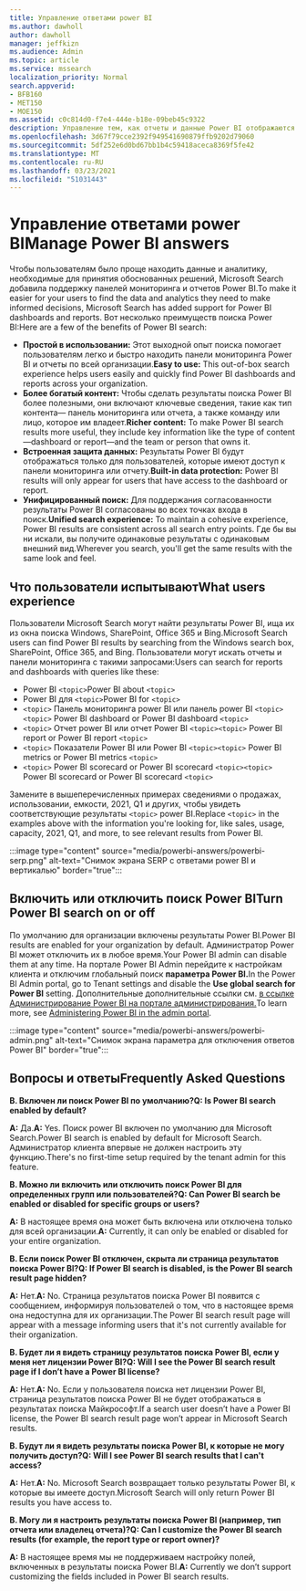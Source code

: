 ```yaml
---
title: Управление ответами power BI
ms.author: dawholl
author: dawholl
manager: jeffkizn
ms.audience: Admin
ms.topic: article
ms.service: mssearch
localization_priority: Normal
search.appverid:
- BFB160
- MET150
- MOE150
ms.assetid: c0c814d0-f7e4-444e-b18e-09beb45c9322
description: Управление тем, как отчеты и данные Power BI отображаются в результатах поиска
ms.openlocfilehash: 3d67f79cce2392f949541690879ffb9202d79060
ms.sourcegitcommit: 5df252e6d0bd67bb1b4c59418aceca8369f5fe42
ms.translationtype: MT
ms.contentlocale: ru-RU
ms.lasthandoff: 03/23/2021
ms.locfileid: "51031443"
---
```

# <a name="manage-power-bi-answers"></a><span data-ttu-id="95f7e-103">Управление ответами power BI</span><span class="sxs-lookup"><span data-stu-id="95f7e-103">Manage Power BI answers</span></span>

<span data-ttu-id="95f7e-104">Чтобы пользователям было проще находить данные и аналитику, необходимые для принятия обоснованных решений, Microsoft Search добавила поддержку панелей мониторинга и отчетов Power BI.</span><span class="sxs-lookup"><span data-stu-id="95f7e-104">To make it easier for your users to find the data and analytics they need to make informed decisions, Microsoft Search has added support for Power BI dashboards and reports.</span></span> <span data-ttu-id="95f7e-105">Вот несколько преимуществ поиска Power BI:</span><span class="sxs-lookup"><span data-stu-id="95f7e-105">Here are a few of the benefits of Power BI search:</span></span>

* <span data-ttu-id="95f7e-106">**Простой в использовании:** Этот выходной опыт поиска помогает пользователям легко и быстро находить панели мониторинга Power BI и отчеты по всей организации.</span><span class="sxs-lookup"><span data-stu-id="95f7e-106">**Easy to use:** This out-of-box search experience helps users easily and quickly find Power BI dashboards and reports across your organization.</span></span>
* <span data-ttu-id="95f7e-107">**Более богатый контент:** Чтобы сделать результаты поиска Power BI более полезными, они включают ключевые сведения, такие как тип контента— панель мониторинга или отчета, а также команду или лицо, которое им владеет.</span><span class="sxs-lookup"><span data-stu-id="95f7e-107">**Richer content:** To make Power BI search results more useful, they include key information like the type of content—dashboard or report—and the team or person that owns it.</span></span>
* <span data-ttu-id="95f7e-108">**Встроенная защита данных:** Результаты Power BI будут отображаться только для пользователей, которые имеют доступ к панели мониторинга или отчету.</span><span class="sxs-lookup"><span data-stu-id="95f7e-108">**Built-in data protection:** Power BI results will only appear for users that have access to the dashboard or report.</span></span>
* <span data-ttu-id="95f7e-109">**Унифицированный поиск:** Для поддержания согласованности результаты Power BI согласованы во всех точках входа в поиск.</span><span class="sxs-lookup"><span data-stu-id="95f7e-109">**Unified search experience:** To maintain a cohesive experience, Power BI results are consistent across all search entry points.</span></span> <span data-ttu-id="95f7e-110">Где бы вы ни искали, вы получите одинаковые результаты с одинаковым внешний вид.</span><span class="sxs-lookup"><span data-stu-id="95f7e-110">Wherever you search, you'll get the same results with the same look and feel.</span></span>

## <a name="what-users-experience"></a><span data-ttu-id="95f7e-111">Что пользователи испытывают</span><span class="sxs-lookup"><span data-stu-id="95f7e-111">What users experience</span></span>

<span data-ttu-id="95f7e-112">Пользователи Microsoft Search могут найти результаты Power BI, ища их из окна поиска Windows, SharePoint, Office 365 и Bing.</span><span class="sxs-lookup"><span data-stu-id="95f7e-112">Microsoft Search users can find Power BI results by searching from the Windows search box, SharePoint, Office 365, and Bing.</span></span> <span data-ttu-id="95f7e-113">Пользователи могут искать отчеты и панели мониторинга с такими запросами:</span><span class="sxs-lookup"><span data-stu-id="95f7e-113">Users can search for reports and dashboards with queries like these:</span></span>

* <span data-ttu-id="95f7e-114">Power BI `<topic>`</span><span class="sxs-lookup"><span data-stu-id="95f7e-114">Power BI about `<topic>`</span></span>
* <span data-ttu-id="95f7e-115">Power BI для `<topic>`</span><span class="sxs-lookup"><span data-stu-id="95f7e-115">Power BI for `<topic>`</span></span>
* <span data-ttu-id="95f7e-116">`<topic>` Панель мониторинга power BI или панель power BI `<topic>`</span><span class="sxs-lookup"><span data-stu-id="95f7e-116">`<topic>` Power BI dashboard or Power BI dashboard `<topic>`</span></span>
* <span data-ttu-id="95f7e-117">`<topic>` Отчет power BI или отчет Power BI `<topic>`</span><span class="sxs-lookup"><span data-stu-id="95f7e-117">`<topic>` Power BI report or Power BI report `<topic>`</span></span>
* <span data-ttu-id="95f7e-118">`<topic>` Показатели Power BI или Power BI `<topic>`</span><span class="sxs-lookup"><span data-stu-id="95f7e-118">`<topic>` Power BI metrics or Power BI metrics `<topic>`</span></span>
* <span data-ttu-id="95f7e-119">`<topic>` Power BI scorecard or Power BI scorecard `<topic>`</span><span class="sxs-lookup"><span data-stu-id="95f7e-119">`<topic>` Power BI scorecard or Power BI scorecard `<topic>`</span></span>

<span data-ttu-id="95f7e-120">Замените в вышеперечисленных примерах сведениями о продажах, использовании, емкости, 2021, Q1 и других, чтобы увидеть соответствующие результаты `<topic>` power BI.</span><span class="sxs-lookup"><span data-stu-id="95f7e-120">Replace `<topic>` in the examples above with the information you're looking for, like sales, usage, capacity, 2021, Q1, and more, to see relevant results from Power BI.</span></span>

:::image type="content" source="media/powerbi-answers/powerbi-serp.png" alt-text="Снимок экрана SERP с ответами power BI и вертикалью" border="true":::

## <a name="turn-power-bi-search-on-or-off"></a><span data-ttu-id="95f7e-122">Включить или отключить поиск Power BI</span><span class="sxs-lookup"><span data-stu-id="95f7e-122">Turn Power BI search on or off</span></span>

<span data-ttu-id="95f7e-123">По умолчанию для организации включены результаты Power BI.</span><span class="sxs-lookup"><span data-stu-id="95f7e-123">Power BI results are enabled for your organization by default.</span></span> <span data-ttu-id="95f7e-124">Администратор Power BI может отключить их в любое время.</span><span class="sxs-lookup"><span data-stu-id="95f7e-124">Your Power BI admin can disable them at any time.</span></span> <span data-ttu-id="95f7e-125">На портале Power BI Admin перейдите к настройкам клиента и отключим глобальный поиск **параметра Power BI.**</span><span class="sxs-lookup"><span data-stu-id="95f7e-125">In the Power BI Admin portal, go to Tenant settings and disable the **Use global search for Power BI** setting.</span></span> <span data-ttu-id="95f7e-126">Дополнительные дополнительные ссылки см. [в ссылке Администрирование Power BI на портале администрирования.](/power-bi/admin/service-admin-portal#use-global-search-for-power-bi-preview)</span><span class="sxs-lookup"><span data-stu-id="95f7e-126">To learn more, see [Administering Power BI in the admin portal](/power-bi/admin/service-admin-portal#use-global-search-for-power-bi-preview).</span></span>

:::image type="content" source="media/powerbi-answers/powerbi-admin.png" alt-text="Снимок экрана параметра для отключения ответов Power BI" border="true":::

## <a name="frequently-asked-questions"></a><span data-ttu-id="95f7e-128">Вопросы и ответы</span><span class="sxs-lookup"><span data-stu-id="95f7e-128">Frequently Asked Questions</span></span>

<span data-ttu-id="95f7e-129">**В. Включен ли поиск Power BI по умолчанию?**</span><span class="sxs-lookup"><span data-stu-id="95f7e-129">**Q: Is Power BI search enabled by default?**</span></span>

<span data-ttu-id="95f7e-130">**A:** Да.</span><span class="sxs-lookup"><span data-stu-id="95f7e-130">**A:** Yes.</span></span> <span data-ttu-id="95f7e-131">Поиск power BI включен по умолчанию для Microsoft Search.</span><span class="sxs-lookup"><span data-stu-id="95f7e-131">Power BI search is enabled by default for Microsoft Search.</span></span> <span data-ttu-id="95f7e-132">Администратор клиента впервые не должен настроить эту функцию.</span><span class="sxs-lookup"><span data-stu-id="95f7e-132">There's no first-time setup required by the tenant admin for this feature.</span></span>

<span data-ttu-id="95f7e-133">**В. Можно ли включить или отключить поиск Power BI для определенных групп или пользователей?**</span><span class="sxs-lookup"><span data-stu-id="95f7e-133">**Q: Can Power BI search be enabled or disabled for specific groups or users?**</span></span>

<span data-ttu-id="95f7e-134">**A:** В настоящее время она может быть включена или отключена только для всей организации.</span><span class="sxs-lookup"><span data-stu-id="95f7e-134">**A:** Currently, it can only be enabled or disabled for your entire organization.</span></span>

<span data-ttu-id="95f7e-135">**В. Если поиск Power BI отключен, скрыта ли страница результатов поиска Power BI?**</span><span class="sxs-lookup"><span data-stu-id="95f7e-135">**Q: If Power BI search is disabled, is the Power BI search result page hidden?**</span></span>

<span data-ttu-id="95f7e-136">**A:** Нет.</span><span class="sxs-lookup"><span data-stu-id="95f7e-136">**A:** No.</span></span> <span data-ttu-id="95f7e-137">Страница результатов поиска Power BI появится с сообщением, информируя пользователей о том, что в настоящее время она недоступна для их организации.</span><span class="sxs-lookup"><span data-stu-id="95f7e-137">The Power BI search result page will appear with a message informing users that it's not currently available for their organization.</span></span>

<span data-ttu-id="95f7e-138">**В. Будет ли я видеть страницу результатов поиска Power BI, если у меня нет лицензии Power BI?**</span><span class="sxs-lookup"><span data-stu-id="95f7e-138">**Q: Will I see the Power BI search result page if I don’t have a Power BI license?**</span></span>

<span data-ttu-id="95f7e-139">**A:** Нет.</span><span class="sxs-lookup"><span data-stu-id="95f7e-139">**A:** No.</span></span> <span data-ttu-id="95f7e-140">Если у пользователя поиска нет лицензии Power BI, страница результатов поиска Power BI не будет отображаться в результатах поиска Майкрософт.</span><span class="sxs-lookup"><span data-stu-id="95f7e-140">If a search user doesn’t have a Power BI license, the Power BI search result page won’t appear in Microsoft Search results.</span></span>

<span data-ttu-id="95f7e-141">**В. Будут ли я видеть результаты поиска Power BI, к которые не могу получить доступ?**</span><span class="sxs-lookup"><span data-stu-id="95f7e-141">**Q: Will I see Power BI search results that I can't access?**</span></span>

<span data-ttu-id="95f7e-142">**A:** Нет.</span><span class="sxs-lookup"><span data-stu-id="95f7e-142">**A:** No.</span></span> <span data-ttu-id="95f7e-143">Microsoft Search возвращает только результаты Power BI, к которые вы имеете доступ.</span><span class="sxs-lookup"><span data-stu-id="95f7e-143">Microsoft Search will only return Power BI results you have access to.</span></span>

<span data-ttu-id="95f7e-144">**В. Могу ли я настроить результаты поиска Power BI (например, тип отчета или владелец отчета)?**</span><span class="sxs-lookup"><span data-stu-id="95f7e-144">**Q: Can I customize the Power BI search results (for example, the report type or report owner)?**</span></span>

<span data-ttu-id="95f7e-145">**A:** В настоящее время мы не поддерживаем настройку полей, включенных в результаты поиска Power BI.</span><span class="sxs-lookup"><span data-stu-id="95f7e-145">**A:** Currently we don’t support customizing the fields included in Power BI search results.</span></span>